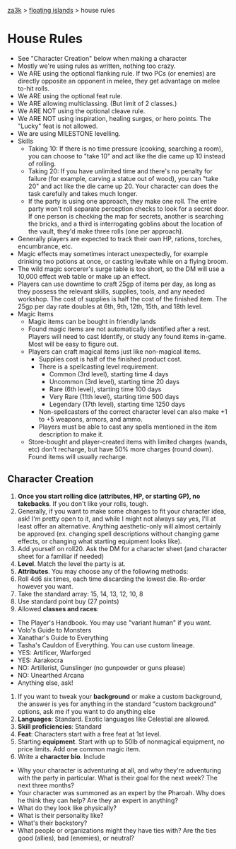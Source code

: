 [za3k](/) > [floating islands](/floating_islands/) > house rules

# House Rules
- See "Character Creation" below when making a character
- Mostly we're using rules as written, nothing too crazy.
- We ARE using the optional flanking rule. If two PCs (or enemies) are directly opposite an opponent in melee, they get advantage on melee to-hit rolls.
- We ARE using the optional feat rule.
- We ARE allowing multiclassing. (But limit of 2 classes.)
- We ARE NOT using the optional cleave rule.
- We ARE NOT using inspiration, healing surges, or hero points. The "Lucky" feat is not allowed.
- We are using MILESTONE levelling.
- Skills
    - Taking 10: If there is no time pressure (cooking, searching a room), you can choose to "take 10" and act like the die came up 10 instead of rolling.
    - Taking 20: If you have unlimited time and there's no penalty for failure (for example, carving a statue out of wood), you can "take 20" and act like the die came up 20. Your character can does the task carefully and takes much longer.
    - If the party is using one approach, they make one roll. The entire party won't roll separate perception checks to look for a secret door. If one person is checking the map for secrets, another is searching the bricks, and a third is interrogating goblins about the location of the vault, they'd make three rolls (one per approach).
- Generally players are expected to track their own HP, rations, torches, encumbrance, etc.
- Magic effects may sometimes interact unexpectedly, for example drinking two potions at once, or casting levitate while on a flying broom.
- The wild magic sorcerer's surge table is too short, so the DM will use a 10,000 effect web table or make up an effect.
- Players can use downtime to craft 25gp of items per day, as long as they possess the relevant skills, supplies, tools, and any needed workshop. The cost of supplies is half the cost of the finished item. The 25gp per day rate doubles at 6th, 9th, 12th, 15th, and 18th level.
- Magic Items
  - Magic items can be bought in friendly lands
  - Found magic items are not automatically identified after a rest. Players will need to cast Identify, or study any found items in-game. Most will be easy to figure out.
  - Players can craft magical items just like non-magical items.
    - Supplies cost is half of the finished product cost.
    - There is a spellcasting level requirement. 
        - Common (3rd level), starting time 4 days
        - Uncommon (3rd level), starting time 20 days
        - Rare (6th level), starting time 100 days
        - Very Rare (11th level), starting time 500 days
        - Legendary (17th level), starting time 1250 days
    - Non-spellcasters of the correct character level can also make +1 to +5 weapons, armors, and ammo.
    - Players must be able to cast any spells mentioned in the item description to make it.
  - Store-bought and player-created items with limited charges (wands, etc) don't recharge, but have 50% more charges (round down). Found items will usually recharge.

## Character Creation
1. **Once you start rolling dice (attributes, HP, or starting GP), no takebacks**. If you don't like your rolls, tough.
1. Generally, if you want to make some changes to fit your character idea, ask! I'm pretty open to it, and while I might not always say yes, I'll at least offer an alternative. Anything aesthetic-only will almost certainly be approved (ex. changing spell descriptions without changing game effects, or changing what starting equipment looks like).
1. Add yourself on roll20. Ask the DM for a character sheet (and character sheet for a familiar if needed)
1. **Level**. Match the level the party is at.
1. **Attributes**. You may choose any of the following methods:
 1. Roll 4d6 six times, each time discarding the lowest die. Re-order however you want.
 1. Take the standard array: 15, 14, 13, 12, 10, 8
 1. Use standard point buy (27 points)
1. Allowed **classes and races**:
 - The Player's Handbook. You may use "variant human" if you want.
 - Volo's Guide to Monsters
 - Xanathar's Guide to Everything
 - Tasha's Cauldon of Everything. You can use custom lineage.
 - YES: Artificer, Warforged
 - YES: Aarakocra
 - NO: Artillerist, Gunslinger (no gunpowder or guns please)
 - NO: Unearthed Arcana
 - Anything else, ask!
1. If you want to tweak your **background** or make a custom background, the answer is yes for anything in the standard "custom background" options, ask me if you want to do anything else
1. **Languages**: Standard. Exotic languages like Celestial are allowed.
1. **Skill proficiencies**: Standard
1. **Feat**: Characters start with a free feat at 1st level.
1. Starting **equipment**. Start with up to 50lb of nonmagical equipment, no price limits. Add one common magic item.
1. Write a **character bio**. Include
  - Why your character is adventuring at all, and why they're adventuring with the party in particular. What is their goal for the next week? The next three months?
  - Your character was summoned as an expert by the Pharoah. Why does he think they can help? Are they an expert in anything?
  - What do they look like physically?
  - What is their personality like?
  - What's their backstory?
  - What people or organizations might they have ties with? Are the ties good (allies), bad (enemies), or neutral?
